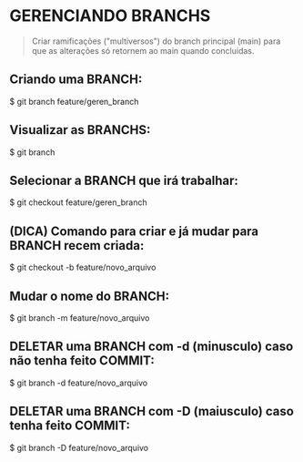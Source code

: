 # GERENCIANDO BRANCHS
> Criar ramificações ("multiversos") do branch principal (main) para que as alterações só retornem ao main quando concluidas.

##  Criando uma BRANCH:
$ git branch feature/geren_branch

## Visualizar as BRANCHS:
$ git branch

## Selecionar a BRANCH que irá trabalhar:
$ git checkout feature/geren_branch

## (DICA) Comando para criar e já mudar para BRANCH recem criada:
$ git checkout -b feature/novo_arquivo

## Mudar o nome do BRANCH:
$ git branch -m feature/novo_arquivo

## DELETAR uma BRANCH com -d (minusculo) caso não tenha feito COMMIT:
$ git branch -d feature/novo_arquivo

## DELETAR uma BRANCH com -D (maiusculo) caso tenha feito COMMIT:
$ git branch -D feature/novo_arquivo

